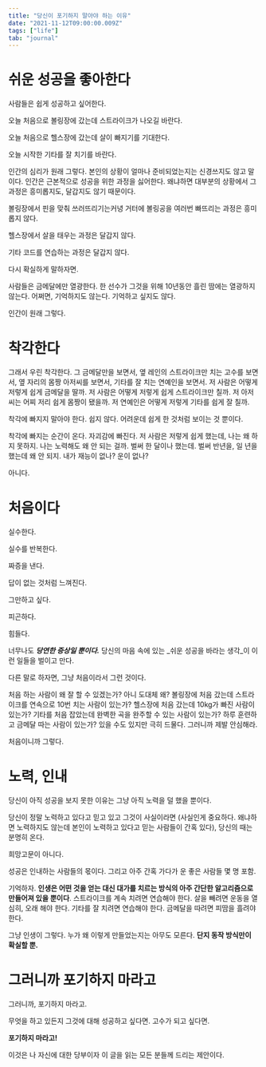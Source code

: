 ```yaml
---
title: "당신이 포기하지 말아야 하는 이유"
date: "2021-11-12T09:00:00.009Z"
tags: ["life"]
tab: "journal"
---
```


# 쉬운 성공을 좋아한다

사람들은 쉽게 성공하고 싶어한다.

오늘 처음으로 볼링장에 갔는데 스트라이크가 나오길 바란다.

오늘 처음으로 헬스장에 갔는데 살이 빠지기를 기대한다.

오늘 시작한 기타를 잘 치기를 바란다.

인간의 심리가 원래 그렇다. 본인의 상황이 얼마나 준비되었는지는 신경쓰지도 않고 말이다. 인간은 근본적으로 성공을 위한 과정을 싫어한다. 왜냐하면 대부분의 상황에서 그 과정은 흥미롭지도, 달갑지도 않기 때문이다.

볼링장에서 핀을 맞춰 쓰러뜨리기는커녕 거터에 볼링공을 여러번 빠뜨리는 과정은 흥미롭지 않다.

헬스장에서 살을 태우는 과정은 달갑지 않다.

기타 코드를 연습하는 과정은 달갑지 않다.

다시 확실하게 말하자면.

사람들은 금메달에만 열광한다.
한 선수가 그것을 위해 10년동안 흘린 땀에는 열광하지 않는다. 어쩌면, 기억하지도 않는다. 기억하고 싶지도 않다.

인간이 원래 그렇다.

# 착각한다

그래서 우린 착각한다. 그 금메달만을 보면서, 옆 레인의 스트라이크만 치는 고수를 보면서, 옆 자리의 몸짱 아저씨를 보면서, 기타를 잘 치는 연예인을 보면서. 저 사람은 어떻게 저렇게 쉽게 금메달을 딸까. 저 사람은 어떻게 저렇게 쉽게 스트라이크만 칠까. 저 아저씨는 어찌 저리 쉽게 몸짱이 됐을까. 저 연예인은 어떻게 저렇게 기타를 쉽게 잘 칠까.

착각에 빠지지 말아야 한다. 쉽지 않다. 어려운데 쉽게 한 것처럼 보이는 것 뿐이다.

착각에 빠지는 순간이 온다. 자괴감에 빠진다. 저 사람은 저렇게 쉽게 했는데, 나는 왜 하지 못하지. 나는 노력해도 왜 안 되는 걸까. 벌써 한 달이나 했는데. 벌써 반년을, 일 년을 했는데 왜 안 되지. 내가 재능이 없나? 운이 없나?

아니다.

# 처음이다

실수한다.

실수를 반복한다.

짜증을 낸다.

답이 없는 것처럼 느껴진다.

그만하고 싶다.

피곤하다.

힘들다.

너무나도 _**당연한 증상일 뿐이다.**_ 당신의 마음 속에 있는 _쉬운 성공을 바라는 생각_이 이런 일들을 벌이고 만다.

다른 말로 하자면, 그냥 처음이라서 그런 것이다.

처음 하는 사람이 왜 잘 할 수 있겠는가? 아니 도대체 왜? 볼링장에 처음 갔는데 스트라이크를 연속으로 10번 치는 사람이 있는가? 헬스장에 처음 갔는데 10kg가 빠진 사람이 있는가? 기타를 처음 잡았는데 완벽한 곡을 완주할 수 있는 사람이 있는가? 하루 훈련하고 금메달 따는 사람이 있는가? 있을 수도 있지만 극히 드물다. 그러니까 제발 안심해라.

처음이니까 그렇다.

# 노력, 인내

당신이 아직 성공을 보지 못한 이유는 그냥 아직 노력을 덜 했을 뿐이다.

당신이 정말 노력하고 있다고 믿고 있고 그것이 사실이라면 (사실인게 중요하다. 왜냐하면 노력하지도 않는데 본인이 노력하고 있다고 믿는 사람들이 간혹 있다), 당신의 때는 분명히 온다.

희망고문이 아니다.

성공은 인내하는 사람들의 몫이다. 그리고 아주 간혹 가다가 운 좋은 사람들 몇 명 포함.

기억하자. **인생은 어떤 것을 얻는 대신 대가를 치르는 방식의 아주 간단한 알고리즘으로 만들어져 있을 뿐이다**. 스트라이크를 계속 치려면 연습해야 한다. 살을 빼려면 운동을 열심히, 오래 해야 한다. 기타를 잘 치려면 연습해야 한다. 금메달을 따려면 피땀을 흘려야 한다.

그냥 인생이 그렇다. 누가 왜 이렇게 만들었는지는 아무도 모른다. **단지 동작 방식만이 확실할 뿐.**

# 그러니까 포기하지 마라고

그러니까, 포기하지 마라고.

무엇을 하고 있든지 그것에 대해 성공하고 싶다면. 고수가 되고 싶다면.

**포기하지 마라고!**

이것은 나 자신에 대한 당부이자 이 글을 읽는 모든 분들께 드리는 제안이다.
